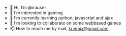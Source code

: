 - 👋 Hi, I’m @irauser
- 👀 I’m interested in gaming
- 🌱 I’m currently learning python, javascript and ajax
- 💞️ I’m looking to collaborate on some webbased games
- 📫 How to reach me by mail, kriemix@gmail.com


